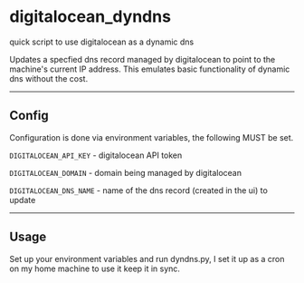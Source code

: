 # digitalocean_dyndns
quick script to use digitalocean as a dynamic dns

Updates a specfied dns record managed by digitalocean to point to the
machine's current IP address. This emulates basic functionality of
dynamic dns without the cost.

-----

## Config

Configuration is done via environment variables, the following MUST be set.

```DIGITALOCEAN_API_KEY``` - digitalocean API token

```DIGITALOCEAN_DOMAIN``` - domain being managed by digitalocean

```DIGITALOCEAN_DNS_NAME``` - name of the dns record (created in the ui) to update

-----

## Usage

Set up your environment variables and run dyndns.py, I set it up as a
cron on my home machine to use it keep it in sync.
